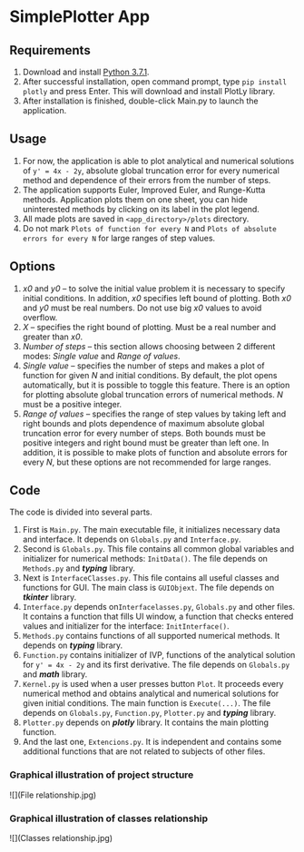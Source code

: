 # SimplePlotter App
## Requirements
1. Download and install [Python 3.7.1](https://www.python.org/downloads/).
2. After successful installation, open command prompt, type `pip install plotly` and press Enter. This will download and install PlotLy library.
3. After installation is finished, double-click Main.py to launch the application.
## Usage
1. For now, the application is able to plot analytical and numerical solutions of `y' = 4x - 2y`, absolute global truncation error for every numerical method and dependence of their errors from the number of steps.
2. The application supports Euler, Improved Euler, and Runge-Kutta methods. Application plots them on one sheet, you can hide uninterested methods by clicking on its label in the plot legend.
3. All made plots are saved in `<app_directory>/plots` directory.
4. Do not mark `Plots of function for every N` and `Plots of absolute errors for every N` for large ranges of step values.
## Options
1. *x0* and *y0* – to solve the initial value problem it is necessary to specify initial conditions. In addition, *x0* specifies left bound of plotting. Both *x0* and *y0* must be real numbers. Do not use big *x0* values to avoid overflow.
2. *X* – specifies the right bound of plotting. Must be a real number and greater than *x0*.
3. *Number of steps* – this section allows choosing between 2 different modes: *Single value* and *Range of values*.
4. *Single value* – specifies the number of steps and makes a plot of function for given *N* and initial conditions. By default, the plot opens automatically, but it is possible to toggle this feature. There is an option for plotting absolute global truncation errors of numerical methods. *N* must be a positive integer.
5. *Range of values* – specifies the range of step values by taking left and right bounds and plots dependence of maximum absolute global truncation error for every number of steps. Both bounds must be positive integers and right bound must be greater than left one. In addition, it is possible to make plots of function and absolute errors for every *N*, but these options are not recommended for large ranges.
## Code
The code is divided into several parts.
1. First is `Main.py`. The main executable file, it initializes necessary data and interface. It depends on `Globals.py` and `Interface.py`.
2. Second is `Globals.py`. This file contains all common global variables and initializer for numerical methods: `InitData()`. The file depends on `Methods.py` and ***typing*** library.
3. Next is `InterfaceClasses.py`. This file contains all useful classes and functions for GUI. The main class is `GUIObjext`. The file depends on ***tkinter*** library.
4. `Interface.py` depends on`Interfacelasses.py`, `Globals.py` and other files. It contains a function that fills UI window, a function that checks entered values and initializer for the interface: `InitInterface()`.
5. `Methods.py` contains functions of all supported numerical methods. It depends on ***typing*** library.
6. `Function.py` contains initializer of IVP, functions of the analytical solution for `y' = 4x - 2y` and its first derivative. The file depends on `Globals.py` and ***math*** library.
7. `Kernel.py` is used when a user presses button `Plot`. It proceeds every numerical method and obtains analytical and numerical solutions for given initial conditions. The main function is `Execute(...)`. The file depends on `Globals.py`, `Function.py`, `Plotter.py` and ***typing*** library.
8. `Plotter.py` depends on ***plotly*** library. It contains the main plotting function.
9. And the last one, `Extencions.py`. It is independent and contains some additional functions that are not related to subjects of other files.
### Graphical illustration of project structure
![](File relationship.jpg)
### Graphical illustration of classes relationship
![](Classes relationship.jpg)
